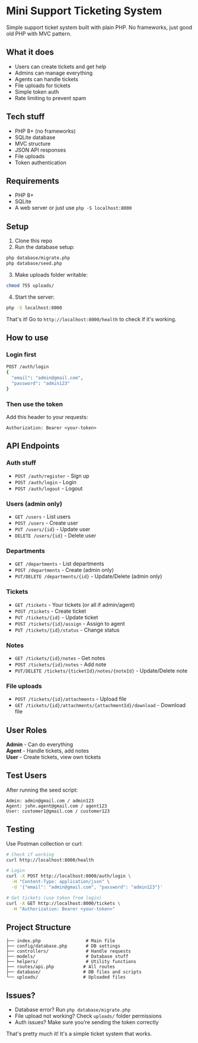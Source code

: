 # Mini Support Ticketing System

Simple support ticket system built with plain PHP. No frameworks, just good old PHP with MVC pattern.

## What it does

- Users can create tickets and get help
- Admins can manage everything
- Agents can handle tickets
- File uploads for tickets
- Simple token auth
- Rate limiting to prevent spam

## Tech stuff

- PHP 8+ (no frameworks)
- SQLite database
- MVC structure
- JSON API responses
- File uploads
- Token authentication

## Requirements

- PHP 8+
- SQLite
- A web server or just use `php -S localhost:8000`

## Setup

1. Clone this repo
2. Run the database setup:

```bash
php database/migrate.php
php database/seed.php
```

3. Make uploads folder writable:

```bash
chmod 755 uploads/
```

4. Start the server:

```bash
php -S localhost:8000
```

That's it! Go to `http://localhost:8000/health` to check if it's working.

## How to use

### Login first

```bash
POST /auth/login
{
  "email": "admin@gmail.com",
  "password": "admin123"
}
```

### Then use the token

Add this header to your requests:

```
Authorization: Bearer <your-token>
```

## API Endpoints

### Auth stuff

- `POST /auth/register` - Sign up
- `POST /auth/login` - Login
- `POST /auth/logout` - Logout

### Users (admin only)

- `GET /users` - List users
- `POST /users` - Create user
- `PUT /users/{id}` - Update user
- `DELETE /users/{id}` - Delete user

### Departments

- `GET /departments` - List departments
- `POST /departments` - Create (admin only)
- `PUT/DELETE /departments/{id}` - Update/Delete (admin only)

### Tickets

- `GET /tickets` - Your tickets (or all if admin/agent)
- `POST /tickets` - Create ticket
- `PUT /tickets/{id}` - Update ticket
- `POST /tickets/{id}/assign` - Assign to agent
- `PUT /tickets/{id}/status` - Change status

### Notes

- `GET /tickets/{id}/notes` - Get notes
- `POST /tickets/{id}/notes` - Add note
- `PUT/DELETE /tickets/{ticketId}/notes/{noteId}` - Update/Delete note

### File uploads

- `POST /tickets/{id}/attachments` - Upload file
- `GET /tickets/{id}/attachments/{attachmentId}/download` - Download file

## User Roles

**Admin** - Can do everything  
**Agent** - Handle tickets, add notes  
**User** - Create tickets, view own tickets

## Test Users

After running the seed script:

```
Admin: admin@gmail.com / admin123
Agent: john.agent@gmail.com / agent123
User: customer1@gmail.com / customer123
```

## Testing

Use Postman collection or curl:

```bash
# Check if working
curl http://localhost:8000/health

# Login
curl -X POST http://localhost:8000/auth/login \
  -H "Content-Type: application/json" \
  -d '{"email": "admin@gmail.com", "password": "admin123"}'

# Get tickets (use token from login)
curl -X GET http://localhost:8000/tickets \
  -H "Authorization: Bearer <your-token>"
```

## Project Structure

```
├── index.php                 # Main file
├── config/database.php       # DB settings
├── controllers/              # Handle requests
├── models/                   # Database stuff
├── helpers/                  # Utility functions
├── routes/api.php           # All routes
├── database/                # DB files and scripts
└── uploads/                 # Uploaded files
```

## Issues?

- Database error? Run `php database/migrate.php`
- File upload not working? Check `uploads/` folder permissions
- Auth issues? Make sure you're sending the token correctly

That's pretty much it! It's a simple ticket system that works.
